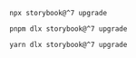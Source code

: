 ```shell renderer="common" language="js" packageManager="npm"
npx storybook@^7 upgrade
```

```shell renderer="common" language="js" packageManager="pnpm"
pnpm dlx storybook@^7 upgrade
```

```shell renderer="common" language="js" packageManager="yarn"
yarn dlx storybook@^7 upgrade
```


